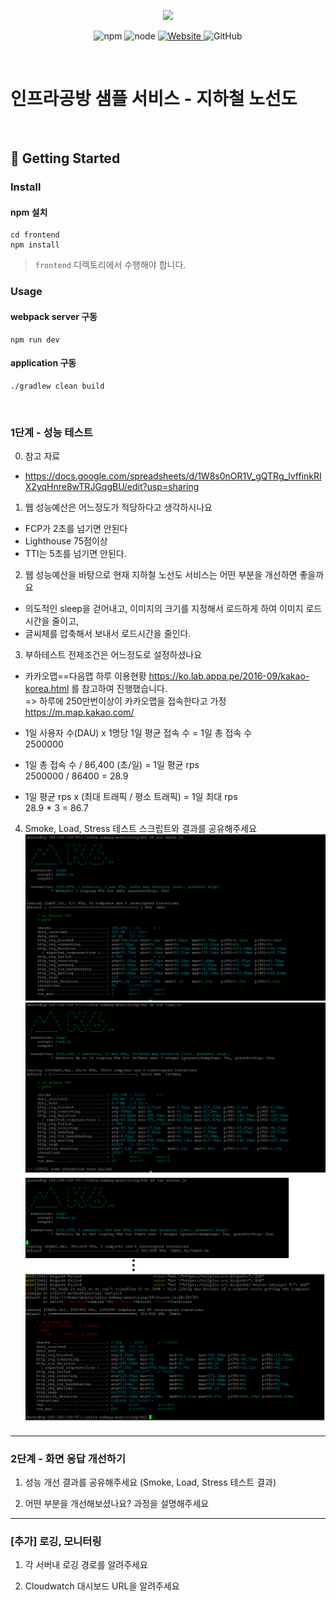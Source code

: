 <p align="center">
    <img width="200px;" src="https://raw.githubusercontent.com/woowacourse/atdd-subway-admin-frontend/master/images/main_logo.png"/>
</p>
<p align="center">
  <img alt="npm" src="https://img.shields.io/badge/npm-%3E%3D%205.5.0-blue">
  <img alt="node" src="https://img.shields.io/badge/node-%3E%3D%209.3.0-blue">
  <a href="https://edu.nextstep.camp/c/R89PYi5H" alt="nextstep atdd">
    <img alt="Website" src="https://img.shields.io/website?url=https%3A%2F%2Fedu.nextstep.camp%2Fc%2FR89PYi5H">
  </a>
  <img alt="GitHub" src="https://img.shields.io/github/license/next-step/atdd-subway-service">
</p>

<br>

# 인프라공방 샘플 서비스 - 지하철 노선도

<br>

## 🚀 Getting Started

### Install
#### npm 설치
```
cd frontend
npm install
```
> `frontend` 디렉토리에서 수행해야 합니다.

### Usage
#### webpack server 구동
```
npm run dev
```
#### application 구동
```
./gradlew clean build
```
<br>


### 1단계 - 성능 테스트
0. 참고 자료
- https://docs.google.com/spreadsheets/d/1W8s0nOR1V_gQTRg_lvffinkRIX2yqHnre8wTRJGqgBU/edit?usp=sharing

1. 웹 성능예산은 어느정도가 적당하다고 생각하시나요
- FCP가 2초를 넘기면 안된다
- Lighthouse 75점이상
- TTI는 5초를 넘기면 안된다.

2. 웹 성능예산을 바탕으로 현재 지하철 노선도 서비스는 어떤 부분을 개선하면 좋을까요
- 의도적인 sleep을 걷어내고, 이미지의 크기를 지정해서 로드하게 하여 이미지 로드 시간을 줄이고,
- 글씨체를 압축해서 보내서 로드시간을 줄인다.

3. 부하테스트 전제조건은 어느정도로 설정하셨나요
- 카카오맵==다음맵 하루 이용현황 https://ko.lab.appa.pe/2016-09/kakao-korea.html 를 참고하여 진행했습니다.  
  => 하루에 250만번이상이 카카오맵을 접속한다고 가정
  https://m.map.kakao.com/

- 1일 사용자 수(DAU) x 1명당 1일 평균 접속 수 = 1일 총 접속 수    
  2500000


- 1일 총 접속 수 / 86,400 (초/일) = 1일 평균 rps  
  2500000 / 86400 = 28.9


- 1일 평균 rps x (최대 트래픽 / 평소 트래픽) = 1일 최대 rps  
  28.9 * 3 = 86.7

4. Smoke, Load, Stress 테스트 스크립트와 결과를 공유해주세요
![smoke](./k6/smoke-before.png)
![load](./k6/load-before.png)
![stress](./k6/stress-before.png)

---

### 2단계 - 화면 응답 개선하기
1. 성능 개선 결과를 공유해주세요 (Smoke, Load, Stress 테스트 결과)

2. 어떤 부분을 개선해보셨나요? 과정을 설명해주세요

---

### [추가] 로깅, 모니터링
1. 각 서버내 로깅 경로를 알려주세요

2. Cloudwatch 대시보드 URL을 알려주세요
